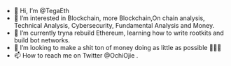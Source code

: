 - 👋 Hi, I’m @TegaEth
- 👀 I’m interested in Blockchain, more Blockchain,On chain analysis, Technical Analysis, Cybersecurity, Fundamental Analysis and Money.
- 🌱 I’m currently tryna rebuild Ethereum, learning how to write rootkits and build bot networks.
- 💞️ I’m looking to make a shit ton of money doing as little as possible 🥳🥳🥳
- 📫 How to reach me on Twitter @OchiOjie .

<!---
TegaEth/TegaEth is a ✨ special ✨ repository because its `README.md` (this file) appears on your GitHub profile.
You can click the Preview link to take a look at your changes.
--->

